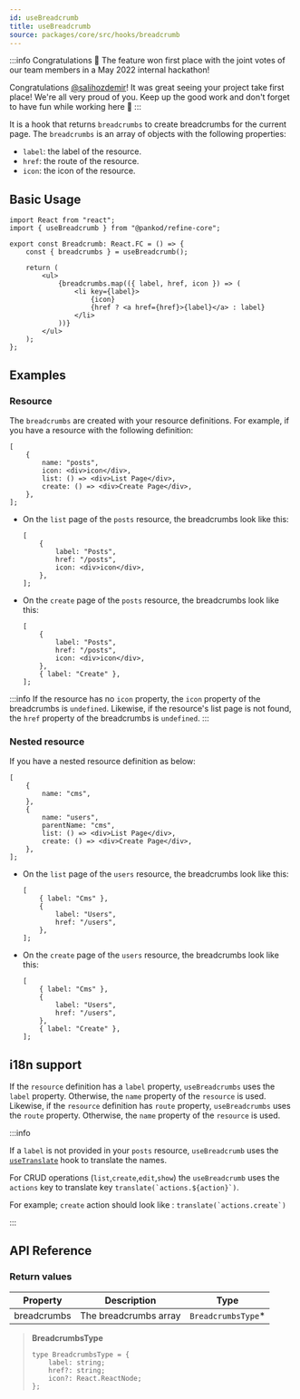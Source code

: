 ```yaml
---
id: useBreadcrumb
title: useBreadcrumb
source: packages/core/src/hooks/breadcrumb
---
```


:::info Congratulations 🥇
The feature won first place with the joint votes of our team members in a May 2022 internal hackathon!

Congratulations [@salihozdemir](https://github.com/salihozdemir)! It was great seeing your project take first place! We're all very proud of you. Keep up the good work and don't forget to have fun while working here 🎉
:::

It is a hook that returns `breadcrumbs` to create breadcrumbs for the current page. The `breadcrumbs` is an array of objects with the following properties:

-   `label`: the label of the resource.
-   `href`: the route of the resource.
-   `icon`: the icon of the resource.

## Basic Usage

```tsx
import React from "react";
import { useBreadcrumb } from "@pankod/refine-core";

export const Breadcrumb: React.FC = () => {
    const { breadcrumbs } = useBreadcrumb();

    return (
        <ul>
            {breadcrumbs.map(({ label, href, icon }) => (
                <li key={label}>
                    {icon}
                    {href ? <a href={href}>{label}</a> : label}
                </li>
            ))}
        </ul>
    );
};
```

## Examples

### Resource

The `breadcrumbs` are created with your resource definitions. For example, if you have a resource with the following definition:

```tsx
[
    {
        name: "posts",
        icon: <div>icon</div>,
        list: () => <div>List Page</div>,
        create: () => <div>Create Page</div>,
    },
];
```

-   On the `list` page of the `posts` resource, the breadcrumbs look like this:

    ```tsx
    [
        {
            label: "Posts",
            href: "/posts",
            icon: <div>icon</div>,
        },
    ];
    ```

-   On the `create` page of the `posts` resource, the breadcrumbs look like this:

    ```tsx
    [
        {
            label: "Posts",
            href: "/posts",
            icon: <div>icon</div>,
        },
        { label: "Create" },
    ];
    ```

:::info
If the resource has no `icon` property, the `icon` property of the breadcrumbs is `undefined`. Likewise, if the resource's list page is not found, the `href` property of the breadcrumbs is `undefined`.
:::

### Nested resource

If you have a nested resource definition as below:

```tsx
[
    {
        name: "cms",
    },
    {
        name: "users",
        parentName: "cms",
        list: () => <div>List Page</div>,
        create: () => <div>Create Page</div>,
    },
];
```

-   On the `list` page of the `users` resource, the breadcrumbs look like this:

    ```tsx
    [
        { label: "Cms" },
        {
            label: "Users",
            href: "/users",
        },
    ];
    ```

-   On the `create` page of the `users` resource, the breadcrumbs look like this:

    ```tsx
    [
        { label: "Cms" },
        {
            label: "Users",
            href: "/users",
        },
        { label: "Create" },
    ];
    ```

## i18n support

If the `resource` definition has a `label` property, `useBreadcrumbs` uses the `label` property. Otherwise, the `name` property of the `resource` is used. Likewise, if the `resource` definition has `route` property, `useBreadcrumbs` uses the `route` property. Otherwise, the `name` property of the `resource` is used.

:::info

If a `label` is not provided in your `posts` resource, `useBreadcrumb` uses the [`useTranslate`](/api-reference/core/hooks/translate/useTranslate.md) hook to translate the names.

For CRUD operations (`list`,`create`,`edit`,`show`) the `useBreadcrumb` uses the `actions` key to translate key `` translate(`actions.${action}`) ``.

For example; `create` action should look like : `` translate(`actions.create`) ``

:::

## API Reference

### Return values

| Property    | Description           | Type                |
| ----------- | --------------------- | ------------------- |
| breadcrumbs | The breadcrumbs array | `BreadcrumbsType`\* |

> **BreadcrumbsType**
>
> ```tsx
> type BreadcrumbsType = {
>     label: string;
>     href?: string;
>     icon?: React.ReactNode;
> };
> ```
